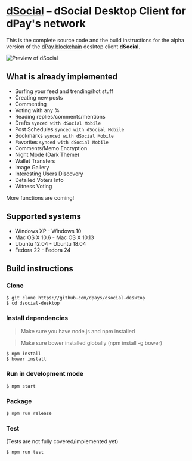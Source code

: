 ﻿# [dSocial][dsocial_desktop] – dSocial Desktop Client for dPay's network

This is the complete source code and the build instructions for the alpha version of the [dPay blockchain](https://dpays.io/) desktop client **dSocial**.

![Preview of dSocial](https://cdn.dsiteimages.com/DQmeZgTQCrsBVxk7DzCEUpXujzsx142obVPfXw2jW2kkKcW/shot.png)

## What is already implemented

* Surfing your feed and trending/hot stuff
* Creating new posts
* Commenting
* Voting with any %
* Reading replies/comments/mentions
* Drafts `synced with dSocial Mobile`
* Post Schedules `synced with dSocial Mobile`
* Bookmarks `synced with dSocial Mobile`
* Favorites `synced with dSocial Mobile`
* Comments/Memo Encryption
* Night Mode (Dark Theme)
* Wallet Transfers
* Image Gallery
* Interesting Users Discovery
* Detailed Voters Info
* Witness Voting

More functions are coming!

## Supported systems

* Windows XP - Windows 10
* Mac OS X 10.6 - Mac OS X 10.13
* Ubuntu 12.04 - Ubuntu 18.04
* Fedora 22 - Fedora 24

## Build instructions

### Clone

```
$ git clone https://github.com/dpays/dsocial-desktop
$ cd dsocial-desktop
```

### Install dependencies

> Make sure you have node.js and npm installed

> Make sure bower installed globally (npm install -g bower)

```
$ npm install
$ bower install
```

### Run in development mode

```
$ npm start
```

### Package

```
$ npm run release
```

### Test

(Tests are not fully covered/implemented yet)

```
$ npm run test
```

[//]: # (LINKS)
[dsocial_desktop]: https://dsocial.io
